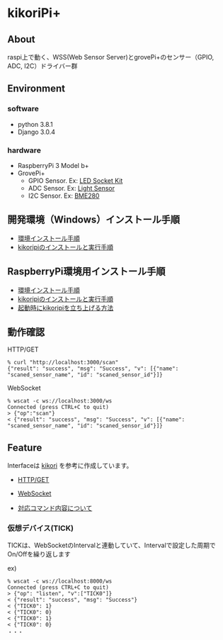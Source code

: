 # kikoriPi+

## About

raspi上で動く、WSS(Web Sensor Server)とgrovePi+のセンサー（GPIO, ADC, I2C）ドライバー群

## Environment

### software
* python 3.8.1
* Django 3.0.4

### hardware
* RaspberryPi 3 Model b+
* GrovePi+
  * GPIO Sensor. Ex: [LED Socket Kit](http://wiki.seeedstudio.com/Grove-LED_Socket_Kit/)
  * ADC Sensor. Ex: [Light Sensor](http://wiki.seeedstudio.com/Grove-Light_Sensor/)
  * I2C Sensor. Ex: [BME280](http://wiki.seeedstudio.com/Grove-Barometer_Sensor-BME280/)


## 開発環境（Windows）インストール手順

* [環境インストール手順](docs/windowsInstall.md)
* [kikoripiのインストールと実行手順](docs/windowsKikoripiInstall.md)

## RaspberryPi環境用インストール手順
* [環境インストール手順](docs/raspberrypiInstall.md)
* [kikoripiのインストールと実行手順](docs/raspberrypikikoripiInstall.md)
* [起動時にkikoripiを立ち上げる方法](docs/raspberrypiKikoripiLinuxService.md)

## 動作確認

HTTP/GET
```
% curl "http://localhost:3000/scan"
{"result": "success", "msg": "Success", "v": [{"name": "scaned_sensor_name", "id": "scaned_sensor_id"}]}
```
WebSocket
```
% wscat -c ws://localhost:3000/ws
Connected (press CTRL+C to quit)
> {"op":"scan"}
< {"result": "success", "msg": "Success", "v": [{"name": "scaned_sensor_name", "id": "scaned_sensor_id"}]}
```

## Feature

Interfaceは [kikori](https://gitlab.com/myst3m/kikori/) を参考に作成しています。

* [HTTP/GET](https://gitlab.com/myst3m/kikori#httpget)
* [WebSocket](https://gitlab.com/myst3m/kikori#websocket)

* [対応コマンド内容について](docs/commandAPI.md)

### 仮想デバイス(TICK)

TICKは、WebSocketのIntervalと連動していて、Intervalで設定した周期でOn/Offを繰り返します

ex)
```
% wscat -c ws://localhost:8000/ws
Connected (press CTRL+C to quit)
> {"op": "listen", "v":["TICK0"]}
< {"result": "success", "msg": "Success"}
< {"TICK0": 1}
< {"TICK0": 0}
< {"TICK0": 1}
< {"TICK0": 0}
・・・
```
